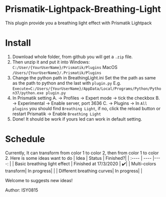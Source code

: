 # Prismatik-Lightpack-Breathing-Light
This plugin provide you a breathing light effect with Prismatik Lightpack

# Install
1. Download whole folder, from github you will get a `.zip` file.
2. Then unzip it and put it into 
Windows: `C:/User/{YourUserName}/Prismatik/Plugins`
MacOS `/Users/{YourUserName}/.Prismatik/Plugins`
3. Change the python path in BreathingLight.ini
Set the the path as same as the path to python and the last with `plugin.py`
E.g. `Execute=C:/Users/{YourUserName}/AppData/Local/Programs/Python/Python37/python.exe plugin.py`
4. In Prismatik setting 
    A.  -> Profiles -> Expert mode -> tick the checkbox
	B.  -> Experimental -> Enable server, port 3636
	C.  -> Plugins -> In `All plugins` you should find `Breathing Light`, if no, click the reload button or restart Prismatik -> Enable `Breathing Light`
5. Done! It should be work if yours led can work in default setting.

# Schedule
Currently, It can transform from color 1 to color 2, then from color 1 to color 2.
Here is some ideas want to do
| Idea | Status | Finished?|
| :---- | ---- |----: |
| Basic breathing light effect | Finished at 17/3/2020 | :heavy_check_mark:|
| Multi-colors transform| In progress| |
| Different breathing curves| In progress| |

Welcome to suggests new ideas!

Author: ISY0815

